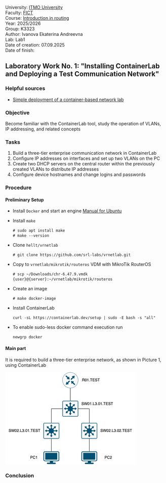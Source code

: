 University: [ITMO University](https://itmo.ru/ru/)  
Faculty: [FICT](https://fict.itmo.ru)  
Course: [Introduction in routing](https://github.com/itmo-ict-faculty/introduction-in-routing)  
Year: 2025/2026  
Group: K3323  
Author: Ivanova Ekaterina Andreevna  
Lab: Lab1  
Date of creation: 07.09.2025  
Date of finish:  

## Laboratory Work No. 1: "Installing ContainerLab and Deploying a Test Communication Network"

### Helpful sources
  - [Simple deployment of a container-based network lab](https://habr.com/ru/articles/682974/)
    
### Objective

Become familiar with the ContainerLab tool, study the operation of VLANs, IP addressing, and related concepts

### Tasks
  1. Build a three-tier enterprise communication network in ContainerLab
  2. Configure IP addresses on interfaces and set up two VLANs on the PC
  3. Create two DHCP servers on the central router within the previously created VLANs to distribute IP addresses
  4. Configure device hostnames and change logins and passwords

### Procedure


#### Preliminary Setup

- Install `Docker` and start an engine 
  [Manual for Ubuntu](https://docs.docker.com/engine/install/ubuntu/)  


- Install `make`
    ```commandline
    # sudo apt install make
    # make --version
    ```

- Clone `hellt/vrnetlab`
    ```commandline
    # git clone https://github.com/srl-labs/vrnetlab.git
    ```
- Copy to `vrnetlab/mikrotik/routeros` VDM with MikroTik RouterOS
    ```commandline
    # scp ~/Downloads/chr-6.47.9.vmdk {user}@{server}:~/vrnetlab/mikrotik/routeros
    ```
- Create an image
    ```commandline
    # make docker-image
    ```
- Install ContainerLab
    ```commandline
    curl -sL https://containerlab.dev/setup | sudo -E bash -s "all"
    ```
- To enable sudo-less docker command execution run 
    ```commandline
    newgrp docker
    ```

#### Main part

It is required to build a three-tier enterprise network, as shown in Picture 1, using ContainerLab

![](./images/3tiernetwork.png)



### Conclusion


